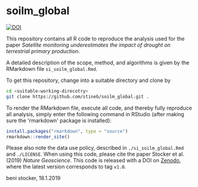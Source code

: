 # soilm_global

[![DOI](https://zenodo.org/badge/DOI/10.5281/zenodo.1286966.svg)](https://doi.org/10.5281/zenodo.1286966)

This repository contains all R code to reproduce the analysis used for the paper *Satellite monitoring underestimates the impact of drought on terrestrial primary production*. 

A detailed description of the scope, method, and algorithms is given by the RMarkdown file `si_soilm_global.Rmd`. 

To get this repository, change into a suitable directory and clone by
```bash
cd <suitable-working-direcotry>
git clone https://github.com/stineb/soilm_global.git .
```

To render the RMarkdown file, execute all code, and thereby fully reproduce all analysis, simply enter the following command in RStudio (after making sure the 'rmarkdown' package is installed):
```r
install.packages("rmarkdown", type = "source")
rmarkdown::render_site()
```

Please also note the data use policy, described in `./si_soilm_global.Rmd` and `./LICENSE`. When using this code, please cite the paper Stocker et al. (2019) *Nature Geoscience*. This code is released with a DOI on [Zenodo](http://doi.org/10.5281/zenodo.1286966), where the latest version corresponds to tag `v1.0`.

beni stocker, 18.1.2019
